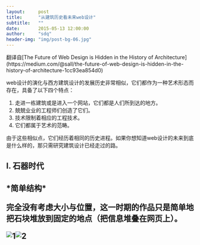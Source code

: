 ```yaml
---
layout:     post
title:      "从建筑历史看未来web设计"
subtitle:   ""
date:       2015-05-13 12:00:00
author:     "sdq"
header-img: "img/post-bg-06.jpg"
---
```

<p>翻译自[The Future of Web Design is Hidden in the History of Architecture](https://medium.com/@sall/the-future-of-web-design-is-hidden-in-the-history-of-architecture-1cc93ea854d0)</p>

<p>web设计的演化与西方建筑设计的发展历史非常相似，它们都作为一种艺术形态而存在，具备了以下四个特点：</p>

1. 走进一栋建筑或是进入一个网站，它们都是人们所到达的地方。
2. 兢兢业业的工程师们创造了它们。
3. 技术限制着相应的工程技术。
4. 它们都属于艺术的范畴。

<p>由于这些相似点，它们经历着相同的历史进程。如果你想知道web设计的未来到底是什么样的，那只需研究建筑设计已经走过的路。</p>

<h2 class="section-heading"> I. 石器时代 <h2>

<p>*简单结构*<p>

<p>完全没有考虑大小与位置，这一时期的作品只是简单地把石块堆放到固定的地点（把信息堆叠在网页上）。<p>

![1](https://d262ilb51hltx0.cloudfront.net/fit/c/1600/1600/1*mCWATHKKKlzsX8dD8MqjVA.jpeg)![2](https://d262ilb51hltx0.cloudfront.net/fit/c/1104/1104/1*ghZaQXXN2fYkYrfdJYSZGA.png)